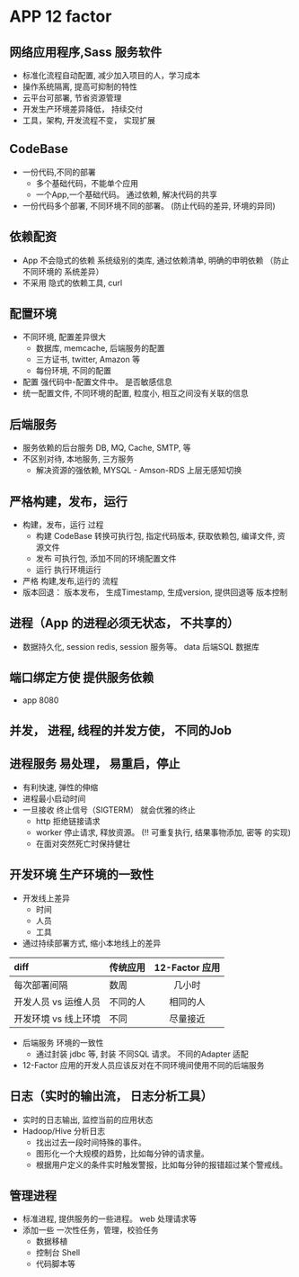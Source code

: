 # APP 12 factor

## 网络应用程序,Sass 服务软件

- 标准化流程自动配置, 减少加入项目的人，学习成本
- 操作系统隔离, 提高可抑制的特性
- 云平台可部署, 节省资源管理
- 开发生产环境差异降低， 持续交付
- 工具，架构, 开发流程不变， 实现扩展

## CodeBase

- 一份代码,不同的部署
  - 多个基础代码，不能单个应用
  - 一个App,一个基础代码。 通过依赖, 解决代码的共享
- 一份代码多个部署, 不同环境不同的部署。 (防止代码的差异, 环境的异同)

## 依赖配资

- App 不会隐式的依赖 系统级别的类库, 通过依赖清单, 明确的申明依赖 （防止不同环境的 系统差异）
- 不采用 隐式的依赖工具, curl

## 配置环境

- 不同环境, 配置差异很大
  - 数据库, memcache, 后端服务的配置
  - 三方证书, twitter, Amazon 等
  - 每份环境, 不同的配置
- 配置 强代码中-配置文件中。 是否敏感信息
- 统一配置文件, 不同环境的配置, 粒度小, 相互之间没有关联的信息

## 后端服务

- 服务依赖的后台服务 DB, MQ, Cache, SMTP, 等
- 不区别对待, 本地服务, 三方服务
  - 解决资源的强依赖, MYSQL - Amson-RDS 上层无感知切换

## 严格构建，发布，运行

- 构建，发布，运行 过程
  - 构建 CodeBase 转换可执行包, 指定代码版本, 获取依赖包, 编译文件, 资源文件
  - 发布 可执行包, 添加不同的环境配置文件
  - 运行 执行环境运行
- 严格 构建,发布,运行的 流程
- 版本回退： 版本发布， 生成Timestamp, 生成version, 提供回退等 版本控制

## 进程（App 的进程必须无状态， 不共享的）

- 数据持久化, session redis, session 服务等。 data 后端SQL 数据库

## 端口绑定方使 提供服务依赖

- app 8080

## 并发， 进程, 线程的并发方使， 不同的Job

## 进程服务 易处理， 易重启，停止

- 有利快速, 弹性的伸缩
- 进程最小启动时间
- 一旦接收 终止信号（SIGTERM） 就会优雅的终止
  - http 拒绝链接请求
  - worker 停止请求, 释放资源。 (!! 可重复执行, 结果事物添加, 密等 的实现)
  - 在面对突然死亡时保持健壮

## 开发环境 生产环境的一致性

- 开发线上差异
  - 时间
  - 人员
  - 工具
- 通过持续部署方式, 缩小本地线上的差异

| diff      |    传统应用 | 12-Factor 应用  |
| :-------- | :------ | :--: |
|每次部署间隔 | 数周 | 几小时|
|开发人员 vs 运维人员 | 不同的人 | 相同的人|
|开发环境 vs 线上环境 | 不同 | 尽量接近|

- 后端服务 环境的一致性
  - 通过封装 jdbc 等, 封装 不同SQL 请求。 不同的Adapter 适配
- 12-Factor 应用的开发人员应该反对在不同环境间使用不同的后端服务

## 日志（实时的输出流， 日志分析工具）

- 实时的日志输出, 监控当前的应用状态
- Hadoop/Hive 分析日志
  - 找出过去一段时间特殊的事件。
  - 图形化一个大规模的趋势，比如每分钟的请求量。
  - 根据用户定义的条件实时触发警报，比如每分钟的报错超过某个警戒线。

## 管理进程

- 标准进程, 提供服务的一些进程。 web 处理请求等
- 添加一些 一次性任务，管理，校验任务
  - 数据移植
  - 控制台 Shell
  - 代码脚本等
